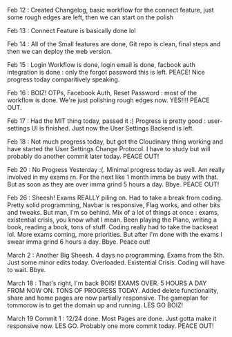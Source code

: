 Feb 12 : Created Changelog, basic workflow for the connect feature, just some rough edges are left, then we can start on the polish

Feb 13 : Connect Feature is basically done lol

Feb 14 : All of the Small features are done, Git repo is clean, final steps and then we can deploy the web version.

Feb 15 : Login Workflow is done, login email is done, facbook auth integration is done : only the forgot password this is left. PEACE! Nice progress today comparitively speaking.

Feb 16 : BOIZ! OTPs, Facebook Auth, Reset Password : most of the workflow is done. We're just polishing rough edges now. YES!!!! PEACE OUT.

Feb 17 : Had the MIT thing today, passed it :) Progress is pretty good : user-settings UI is finished. Just now the User Settings Backend is left.

Feb 18 : Not much progress today, but got the Cloudinary thing working and have started the User Settings Change Protocol. I have to study but will probably do another commit later today. PEACE OUT!

Feb 20 : No Progress Yesterday :(. Minimal progress today as well. Am really involved in my exams rn. For the next like 1 month imma be busy with that. But as soon as they are over imma grind 5 hours a day. Bbye. PEACE OUT!

Feb 26 : Sheesh! Exams REALLY piling on. Had to take a break from coding. Pretty solid programming, Navbar is responsive, Flag works, and other bits and tweaks. But man, I'm so behind. Mix of a lot of things at once : exams, existential crisis, you know what I mean. Been playing the Piano, writing a book, reading a book, tons of stuff. Coding really had to take the backseat lol. More exams coming, more priorities. But after I'm done with the exams I swear imma grind 6 hours a day. Bbye. Peace out!

March 2 : Another Big Sheesh. 4 days no programming. Exams from the 5th. Just some minor edits today. Overloaded. Existential Crisis. Coding will have to wait. Bbye.

March 18 : That's right, I'm back BOIS! EXAMS OVER. 5 HOURS A DAY FROM NOW ON. TONS OF PROGRESS TODAY. Added delete functionality, share and home pages are now partially responsive. The gameplan for tommorow is to get the domain up and running. LES GO BOIZ!

March 19 Commit 1 : 12/24 done. Most Pages are done. Just gotta make it responsive now. LES GO. Probably one more commit today. PEACE OUT!
